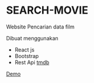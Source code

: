 # SEARCH-MOVIE
Website Pencarian data film 

Dibuat menggunakan 
<ul>
  <li>React js</li>
  <li>Bootstrap</li>
  <li>Rest Api <a href="https://developer.themoviedb.org/docs">tmdb</a></li>
</ul>

<a href="https://searchmovie-by-yayan.netlify.app/">Demo</a>
